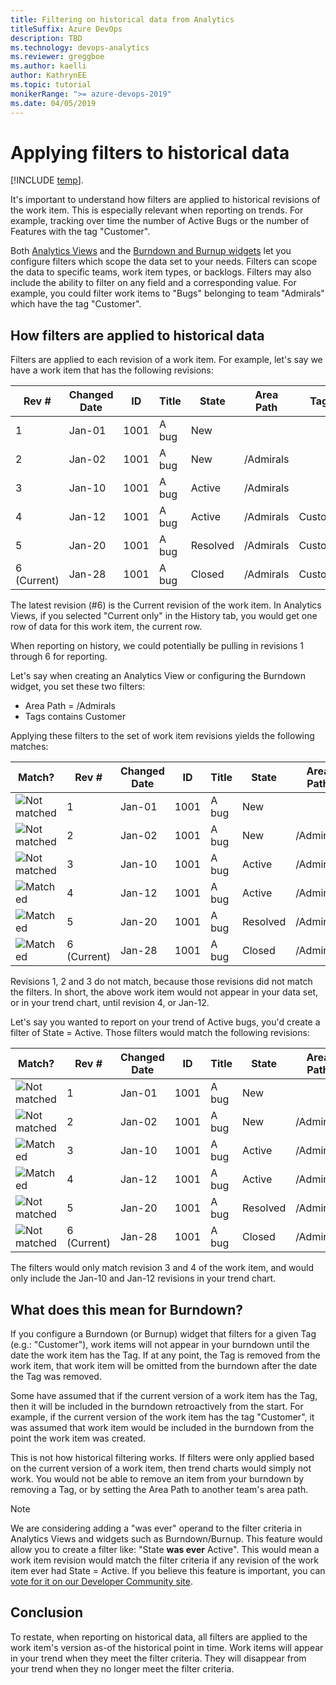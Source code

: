 ```yaml
---
title: Filtering on historical data from Analytics
titleSuffix: Azure DevOps
description: TBD
ms.technology: devops-analytics
ms.reviewer: greggboe
ms.author: kaelli
author: KathrynEE
ms.topic: tutorial
monikerRange: ">= azure-devops-2019"
ms.date: 04/05/2019
---
```


# Applying filters to historical data

[!INCLUDE [temp](../includes/version-azure-devops.md)].

It's important to understand how filters are applied to historical revisions of the work item. This is especially relevant when reporting on trends. For example, tracking over time the number of Active Bugs or the number of Features with the tag "Customer".

Both [Analytics Views](./what-are-analytics-views.md) and the [Burndown and Burnup widgets](../dashboards/configure-burndown-burnup-widgets.md) let you configure filters which scope the data set to your needs. Filters can scope the data to specific teams, work item types, or backlogs. Filters may also include the ability to filter on any field and a corresponding value. For example, you could filter work items to "Bugs" belonging to team "Admirals" which have the tag "Customer".

## How filters are applied to historical data

Filters are applied to each revision of a work item. For example, let's say we have a work item that has the following revisions:

| Rev #       | Changed Date | ID   | Title | State    | Area Path | Tags     |
| ----------- | ------------ | ---- | ----- | -------- | --------- | -------- |
| 1           | Jan-01       | 1001 | A bug | New      |           |          |
| 2           | Jan-02       | 1001 | A bug | New      | /Admirals |          |
| 3           | Jan-10       | 1001 | A bug | Active   | /Admirals |          |
| 4           | Jan-12       | 1001 | A bug | Active   | /Admirals | Customer |
| 5           | Jan-20       | 1001 | A bug | Resolved | /Admirals | Customer |
| 6 (Current) | Jan-28       | 1001 | A bug | Closed   | /Admirals | Customer |

The latest revision (#6) is the Current revision of the work item. In Analytics Views, if you selected "Current only" in the History tab, you would get one row of data for this work item, the current row.

When reporting on history, we could potentially be pulling in revisions 1 through 6 for reporting.

Let's say when creating an Analytics View or configuring the Burndown widget, you set these two filters:

- Area Path = /Admirals
- Tags contains Customer

Applying these filters to the set of work item revisions yields the following matches:

| Match?                                     | Rev #       | Changed Date | ID   | Title | State    | Area Path | Tags     |
| ------------------------------------------ | ----------- | ------------ | ---- | ----- | -------- | --------- | -------- |
| ![Not matched](./media/icons/table-no.png) | 1           | Jan-01       | 1001 | A bug | New      |           |          |
| ![Not matched](./media/icons/table-no.png) | 2           | Jan-02       | 1001 | A bug | New      | /Admirals |          |
| ![Not matched](./media/icons/table-no.png) | 3           | Jan-10       | 1001 | A bug | Active   | /Admirals |          |
| ![Matched](./media/icons/table-yes.png)    | 4           | Jan-12       | 1001 | A bug | Active   | /Admirals | Customer |
| ![Matched](./media/icons/table-yes.png)    | 5           | Jan-20       | 1001 | A bug | Resolved | /Admirals | Customer |
| ![Matched](./media/icons/table-yes.png)    | 6 (Current) | Jan-28       | 1001 | A bug | Closed   | /Admirals | Customer |

Revisions 1, 2 and 3 do not match, because those revisions did not match the filters. In short, the above work item would not appear in your data set, or in your trend chart, until revision 4, or Jan-12.

Let's say you wanted to report on your trend of Active bugs, you'd create a filter of State = Active. Those filters would match the following revisions:

| Match?                                     | Rev #       | Changed Date | ID   | Title | State    | Area Path | Tags     |
| ------------------------------------------ | ----------- | ------------ | ---- | ----- | -------- | --------- | -------- |
| ![Not matched](./media/icons/table-no.png) | 1           | Jan-01       | 1001 | A bug | New      |           |          |
| ![Not matched](./media/icons/table-no.png) | 2           | Jan-02       | 1001 | A bug | New      | /Admirals |          |
| ![Matched](./media/icons/table-yes.png)    | 3           | Jan-10       | 1001 | A bug | Active   | /Admirals |          |
| ![Matched](./media/icons/table-yes.png)    | 4           | Jan-12       | 1001 | A bug | Active   | /Admirals | Customer |
| ![Not matched](./media/icons/table-no.png) | 5           | Jan-20       | 1001 | A bug | Resolved | /Admirals | Customer |
| ![Not matched](./media/icons/table-no.png) | 6 (Current) | Jan-28       | 1001 | A bug | Closed   | /Admirals | Customer |

The filters would only match revision 3 and 4 of the work item, and would only include the Jan-10 and Jan-12 revisions in your trend chart.

## What does this mean for Burndown?

If you configure a Burndown (or Burnup) widget that filters for a given Tag (e.g.: "Customer"), work items will not appear in your burndown until the date the work item has the Tag. If at any point, the Tag is removed from the work item, that work item will be omitted from the burndown after the date the Tag was removed.

Some have assumed that if the current version of a work item has the Tag, then it will be included in the burndown retroactively from the start. For example, if the current version of the work item has the tag "Customer", it was assumed that work item would be included in the burndown from the point the work item was created.

This is not how historical filtering works. If filters were only applied based on the current version of a work item, then trend charts would simply not work. You would not be able to remove an item from your burndown by removing a Tag, or by setting the Area Path to another team's area path.

> [!NOTE]
> We are considering adding a "was ever" operand to the filter criteria in Analytics Views and widgets such as Burndown/Burnup. This feature would allow you to create a filter like: "State **was ever** Active". This would mean a work item revision would match the filter criteria if any revision of the work item ever had State = Active. If you believe this feature is important, you can [vote for it on our Developer Community site](https://developercommunity.visualstudio.com/idea/366009/support-was-ever-filter-in-analytics-views-burndow.html).

## Conclusion

To restate, when reporting on historical data, all filters are applied to the work item's version as-of the historical point in time. Work items will appear in your trend when they meet the filter criteria. They will disappear from your trend when they no longer meet the filter criteria.

